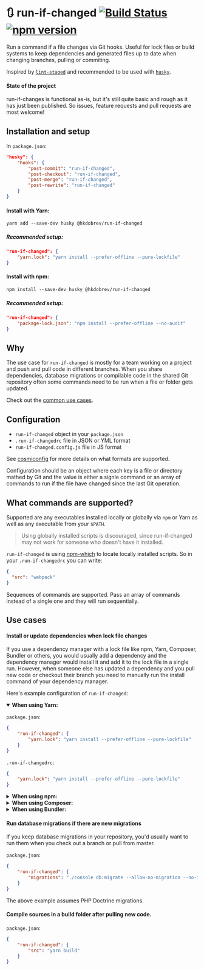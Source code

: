 # 🔃 run-if-changed [![Build Status](https://travis-ci.org/hkdobrev/run-if-changed.svg?branch=master)](https://travis-ci.org/hkdobrev/run-if-changed) [![npm version](https://img.shields.io/npm/v/@hkdobrev/run-if-changed.svg)](https://www.npmjs.com/package/@hkdobrev/run-if-changed)

Run a command if a file changes via Git hooks.
Useful for lock files or build systems to keep dependencies and generated files up to date when changing branches, pulling or commiting.

Inspired by [`lint-staged`](https://github.com/okonet/lint-staged) and recommended to be used with [`husky`](https://github.com/typicode/husky).

#### State of the project

run-if-changes is functional as-is, but it's still quite basic and rough as it has just been published. So issues, feature requests and pull requests are most welcome!

## Installation and setup

In `package.json`:

```json
"husky": {
    "hooks": {
        "post-commit": "run-if-changed",
        "post-checkout": "run-if-changed",
        "post-merge": "run-if-changed",
        "post-rewrite": "run-if-changed"
    }
}
```

#### Install with Yarn:

```shell
yarn add --save-dev husky @hkdobrev/run-if-changed
```

##### Recommended setup:

```json
"run-if-changed": {
    "yarn.lock": "yarn install --prefer-offline --pure-lockfile"
}
```

#### Install with npm:

```shell
npm install --save-dev husky @hkdobrev/run-if-changed
```

##### Recommended setup:

```json
"run-if-changed": {
    "package-lock.json": "npm install --prefer-offline --no-audit"
}
```

## Why

The use case for `run-if-changed` is mostly for a team working on a project and push and pull code in different branches. When you share dependencies, database migrations or compilable code in the shared Git repository often some commands need to be run when a file or folder gets updated.

Check out the [common use cases](#use-cases).

## Configuration

* `run-if-changed` object in your `package.json`
* `.run-if-changedrc` file in JSON or YML format
* `run-if-changed.config.js` file in JS format

See [cosmiconfig](https://github.com/davidtheclark/cosmiconfig) for more details on what formats are supported.

Configuration should be an object where each key is a file or directory mathed by Git  and the value is either a signle command or an array of commands to run if the file have changed since the last Git operation.

## What commands are supported?

Supported are any executables installed locally or globally via `npm` or Yarn as well as any executable from your `$PATH`.

> Using globally installed scripts is discouraged, since run-if-changed may not work for someone who doesn't have it installed.

`run-if-changed` is using [npm-which](https://github.com/timoxley/npm-which) to locate locally installed scripts. So in your `.run-if-changedrc` you can write:

```json
{
  "src": "webpack"
}
```

Sequences of commands are supported. Pass an array of commands instead of a single one and they will run sequentially.

## Use cases

#### Install or update dependencies when lock file changes

If you use a dependency manager with a lock file like npm, Yarn, Composer, Bundler or others, you would usually add a dependency and the dependency manager would install it and add it to the lock file in a single run. However, when someone else has updated a dependency and you pull new code or checkout their branch you need to manually run the install command of your dependency manager.

Here's example configuration of `run-if-changed`:

<details open>
<summary><b>When using Yarn:</b></summary>

`package.json`:

```json
{
    "run-if-changed": {
        "yarn.lock": "yarn install --prefer-offline --pure-lockfile"
    }
}
```

`.run-if-changedrc`:

```json
{
    "yarn.lock": "yarn install --prefer-offline --pure-lockfile"
}
```
</details>

<details>
<summary><b>When using npm:</b></summary>

`package.json`:

```json
{
    "run-if-changed": {
        "package-lock.json": "npm install --prefer-offline --no-audit"
    }
}
```

`.run-if-changedrc`:

```json
{
    "package-lock.json": "npm install --prefer-offline --no-audit"
}
```

</details>

<details>
<summary><b>When using Composer:</b></summary>

`package.json`:

```json
{
    "run-if-changed": {
        "composer.lock": "composer install --ignore-platform-reqs"
    }
}
```

</details>

<details>
<summary><b>When using Bundler:</b></summary>

`package.json`:

```json
{
    "run-if-changed": {
        "Gemfile.lock": "bundle install"
    }
}
```

</details>

#### Run database migrations if there are new migrations

If you keep database migrations in your repository, you'd usually want to run them when you check out a branch or pull from master.

`package.json`:

```json
{
    "run-if-changed": {
        "migrations": "./console db:migrate --allow-no-migration --no-interaction"
    }
}
```

The above example assumes PHP Doctrine migrations.

#### Compile sources in a build folder after pulling new code.

`package.json`:

```json
{
    "run-if-changed": {
        "src": "yarn build"
    }
}
```

